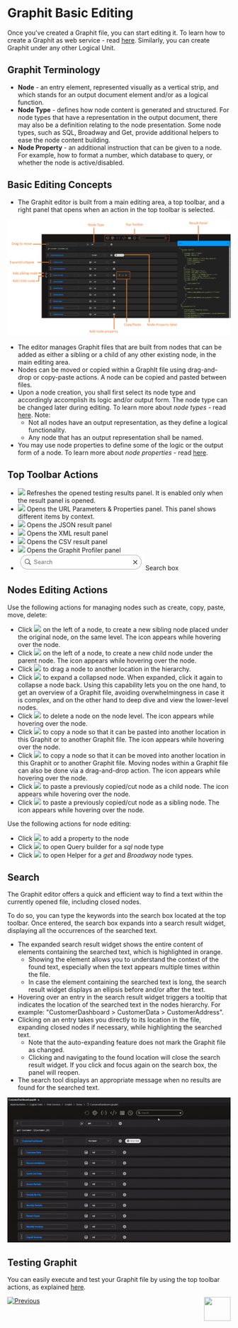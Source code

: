 # Graphit Basic Editing

Once you've created a Graphit file, you can start editing it. To learn how to create a Graphit as web service - read [here](/articles/15_web_services_and_graphit/06_custom_ws_create_graphit_ws.md). Similarly, you can create Graphit under any other Logical Unit.



## Graphit Terminology

* **Node** - an entry element, represented visually as a vertical strip, and which stands for an output document element and/or as a logical function.
* **Node Type** - defines how node content is generated and structured. For node types that have a representation in the output document, there may also be a definition relating to the node presentation. Some node types, such as SQL, Broadway and Get, provide additional helpers to ease the node content building.  
* **Node Property** - an additional instruction that can be given to a node. For example, how to format a number, which database to query, or whether the node is active/disabled.



## Basic Editing Concepts

* The Graphit editor is built from a main editing area, a top toolbar, and a right panel that opens when an action in the top toolbar is selected.

<img src="images\graphit_editor.png"/>

* The editor manages Graphit files that are built from nodes that can be added as either a sibling or a child of any other existing node, in the main editing area.
* Nodes can be moved or copied within a GraphIt file using drag-and-drop or copy-paste actions. A node can be copied and pasted between files.
* Upon a node creation, you shall first select its node type and accordingly accomplish its logic and/or output form. The node type can be changed later during editing. To learn more about *node types* - read [here](03_graphit_node_types.md). Note:
  * Not all nodes have an output representation, as they define a logical functionality.
  * Any node that has an output representation shall be named.
* You may use node properties to define some of the logic or the output form of a node. To learn more about *node properties* - read [here](04_graphit_node_properties.md).



## Top Toolbar Actions

*  <img src="images/refraesh-icon.png"></img> Refreshes the opened testing results panel. It is enabled only when the result panel is opened.
*  <img src="images/url-icon.png"></img> Opens the URL Parameters & Properties panel. This panel shows different items by context.
*  <img src="images/show-output-json-icon.png"></img> Opens the JSON result panel 
*  <img src="images/show-output-xml-icon.png"></img> Opens the XML result panel 
*  <img src="images/show-output-csv-icon.png"></img> Opens the CSV result panel 
*  <img src="images/profiler-icon.png"></img> Opens the Graphit Profiler panel 
*  <img src="images/search1.png"></img> Search box



## Nodes Editing Actions

Use the following actions for managing nodes such as create, copy, paste, move, delete:

- Click <img src="images/add_sibling.png"></img> on the left of a node, to create a new sibling node placed under the original node, on the same level. The icon appears while hovering over the node.
- Click <img src="images/add-child.png"></img> on the left of a node, to create a new child node under the parent node. The icon appears while hovering over the node.
- Click <img src="images/drag-icon.png" ></img> to drag a node to another location in the hierarchy. 
- Click  <img src="images/drag-open-icon.png" > to expand a collapsed node. When expanded, click it again to collapse a node back. Using this capability lets you on the one hand, to get an overview of a Graphit file, avoiding overwhelmingness in case it is complex, and on the other hand to deep dive and view the lower-level nodes.
- Click <img src="images/delete_node.png" ></img> to delete a node on the node level. The icon appears while hovering over the node.
- Click <img src="images/copy.png" ></img> to copy a node so that it can be pasted into another location in this Graphit or to another Graphit file. The icon appears while hovering over the node.
- Click <img src="images/cut.png"></img> to copy a node so that it can be moved into another location in this Graphit or to another Graphit file. Moving nodes within a Graphit file can also be done via a drag-and-drop action. The icon appears while hovering over the node.
- Click <img src="images/paste_child.png" > to paste a previously copied/cut node as a child node. The icon appears while hovering over the node.
- Click <img src="images/paste_sibling.png" > to paste a previously copied/cut node as a sibling node. The icon appears while hovering over the node.



Use the following actions for node editing:

- Click <img src="images/plus-icon.png" > to add a property to the node
- Click <img src="images/db-icon.png" > to open Query builder for a *sql* node type
- Click <img src="images/selection.png" > to open Helper for a *get* and *Broadway* node types.



## Search

The Graphit editor offers a quick and efficient way to find a text within the currently opened file, including closed nodes. 

To do so, you can type the keywords into the search box located at the top toolbar. Once entered, the search box expands into a search result widget, displaying all the occurrences of the searched text.

* The expanded search result widget shows the entire content of elements containing the searched text, which is highlighted in orange. 
  * Showing the element allows you to understand the context of the found text, especially when the text appears multiple times within the file.
  * In case the element containing the searched text is long, the search result widget displays an ellipsis before and/or after the text. 
* Hovering over an entry in the search result widget triggers a tooltip that indicates the location of the searched text in the nodes hierarchy. For example: "CustomerDashboard > CustomerData > CustomerAddress".
* Clicking on an entry takes you directly to its location in the file, expanding closed nodes if necessary, while highlighting the searched text. 
  * Note that the auto-expanding feature does not mark the Graphit file as changed.
  * Clicking and navigating to the found location will close the search result widget. If you click and focus again on the search box, the panel will reopen.
* The search tool displays an appropriate message when no results are found for the searched text.

 	

<img src="images/graphit-search.gif" >



## Testing Graphit

You can easily execute and test your Graphit file by using the top toolbar actions, as explained [here](05_invoking_graphit_files.md).





[![Previous](/articles/images/Previous.png)](/articles/15_web_services_and_graphit/17_Graphit/01_graphit_overview.md)[<img align="right" width="60" height="54" src="/articles/images/Next.png">](/articles/15_web_services_and_graphit/17_Graphit/03_graphit_node_types.md)

